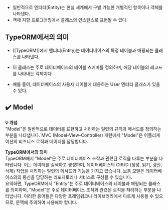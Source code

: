- 일반적으로 엔티티(Entity)는 현실 세계에서 구별 가능한 개별적인 항목이나 객체를 나타낸다.
- 객체 지향 프로그래밍에서 클래스의 인스턴스로 표현될 수 있다.

## TypeORM에서의 의미

- [[TypeORM]]에서 엔티티(Entity)는 데이터베이스의 특정 테이블과 매핑되는 클래스를 나타낸다. 
- 이 클래스는 주로 데이터베이스의 테이블 스키마를 정의하며, 해당 테이블의 레코드를 나타내는 객체이다.

- 예를 들어, 데이터베이스의 사용자 테이블에 대응하는 User 엔터티 클래스가 있을 수 있다.

## ✔️ Model

**💡 개념**  
"Model"은 일반적으로 데이터를 표현하고 처리하는 일련의 규칙과 메서드를 정의하는 부분을 나타냅니다. MVC (Model-View-Controller) 패턴에서 "Model"은 어플리케이션의 비즈니스 로직과 데이터를 담당합니다.

**TypeORM에서의 의미**  
TypeORM에서 "Model"은 주로 데이터베이스 조작과 관련된 로직을 다루는 부분을 나타냅니다. 이는 데이터를 검색하고 생성하며, 데이터베이스의 CRUD (생성, 읽기, 갱신, 삭제) 작업을 처리하는 일련의 메서드와 기능을 가지고 있습니다. 보통 모델은 데이터베이스와의 통신을 담당하는 리포지토리나 서비스로 구성될 수 있습니다.  
요약하면, TypeORM에서 "Entity"는 주로 데이터베이스의 테이블과 매핑되는 클래스를 의미하며, "Model"은 주로 데이터베이스 조작과 관련된 로직을 처리하는 부분을 나타냅니다. 이러한 용어들은 다양한 프레임워크나 라이브러리에서 다르게 사용될 수 있으므로, 문맥에 주의하여 사용해야 합니다.
